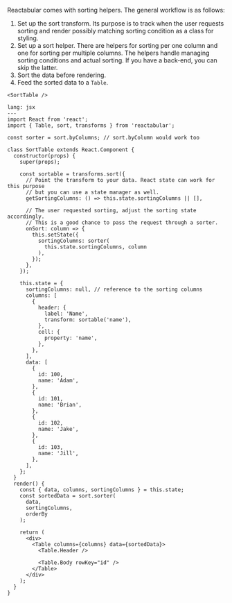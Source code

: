 Reactabular comes with sorting helpers. The general workflow is as follows:

1. Set up the sort transform. Its purpose is to track when the user requests sorting and render possibly matching sorting condition as a class for styling.
2. Set up a sort helper. There are helpers for sorting per one column and one for sorting per multiple columns. The helpers handle managing sorting conditions and actual sorting. If you have a back-end, you can skip the latter.
3. Sort the data before rendering.
4. Feed the sorted data to a `Table`.

```react
<SortTable />
```

```code
lang: jsx
---
import React from 'react';
import { Table, sort, transforms } from 'reactabular';

const sorter = sort.byColumns; // sort.byColumn would work too

class SortTable extends React.Component {
  constructor(props) {
    super(props);

    const sortable = transforms.sort({
      // Point the transform to your data. React state can work for this purpose
      // but you can use a state manager as well.
      getSortingColumns: () => this.state.sortingColumns || [],

      // The user requested sorting, adjust the sorting state accordingly.
      // This is a good chance to pass the request through a sorter.
      onSort: column => {
        this.setState({
          sortingColumns: sorter(
            this.state.sortingColumns, column
          ),
        });
      },
    });

    this.state = {
      sortingColumns: null, // reference to the sorting columns
      columns: [
        {
          header: {
            label: 'Name',
            transform: sortable('name'),
          },
          cell: {
            property: 'name',
          },
        },
      ],
      data: [
        {
          id: 100,
          name: 'Adam',
        },
        {
          id: 101,
          name: 'Brian',
        },
        {
          id: 102,
          name: 'Jake',
        },
        {
          id: 103,
          name: 'Jill',
        },
      ],
    };
  }
  render() {
    const { data, columns, sortingColumns } = this.state;
    const sortedData = sort.sorter(
      data,
      sortingColumns,
      orderBy
    );

    return (
      <div>
        <Table columns={columns} data={sortedData}>
          <Table.Header />

          <Table.Body rowKey="id" />
        </Table>
      </div>
    );
  }
}
```
